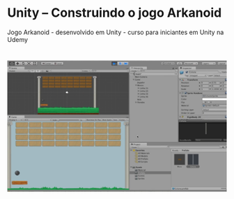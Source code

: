 # Unity – Construindo o jogo Arkanoid
Jogo Arkanoid  - desenvolvido em Unity - curso para iniciantes em Unity na Udemy
#

 <img  src="unity.png">

